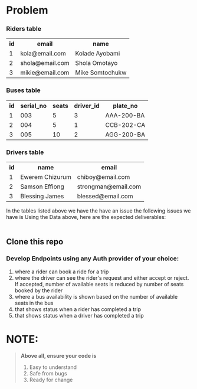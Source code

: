 # Problem

### Riders table

<table>
    <tr>
        <th>id</th>
        <th>email</th>
        <th>name</th>
    </tr>
    <tr>
        <td>1</td>
        <td>kola@email.com</td>
        <td>Kolade Ayobami</td>
    </tr>
    <tr>
        <td>2</td>
        <td>shola@email.com</td>
        <td>Shola Omotayo</td>
    </tr>
    <tr>
        <td>3</td>
        <td>mikie@email.com</td>
        <td>Mike Somtochukw</td>
    </tr>

</table>

### Buses table

<table>
    <tr>
        <th>id</th>
        <th>serial_no</th>
        <th>seats</th>
        <th>driver_id</th>
        <th>plate_no</th>
    </tr>
    <tr>
        <td>1</td>
        <td>003</td>
        <td>5</td>
        <td>3</td>
        <td>AAA-200-BA</td>
    </tr>
    <tr>
        <td>2</td>
        <td>004</td>
        <td>5</td>
        <td>1</td>
        <td>CCB-202-CA</td>
    </tr>
    <tr>
        <td>3</td>
        <td>005</td>
        <td>10</td>
        <td>2</td>
        <td>AGG-200-BA</td>
    </tr>

</table>

### Drivers table

<table>
    <tr>
        <th>id</th>
        <th>name</th>
        <th>email</th>
    </tr>
    <tr>
        <td>1</td>
        <td>Ewerem Chizurum</td>
        <td>chiboy@email.com</td>
    </tr>
    <tr>
        <td>2</td>
        <td>Samson Effiong</td>
        <td>strongman@email.com</td>
    </tr>
    <tr>
        <td>3</td>
        <td>Blessing James</td>
        <td>blessed@email.com</td>
    </tr>

</table>

In the tables listed above we have the have an issue the following issues we have is
Using the Data above, here are the expected deliverables: 
<br>
<br>
## Clone this repo
### Develop Endpoints using any Auth provider of your choice:
<ol>
    <li>where a rider can book a ride for a trip</li>
    <li>where the driver can see the rider's request and either accept or reject. <br> If accepted, number of available seats is reduced by number of seats booked by the rider</li>
    <li>where a bus availability is shown based on the number of available seats in the bus</li>
    <li>that shows status when a rider has completed a trip</li>
    <li>that shows status when a driver has completed a trip</li>
</ol>

# NOTE:
> <strong>Above all, ensure your code is</strong>
> <ol>
><li>Easy to understand</li>
><li>Safe from bugs</li>
><li>Ready for change</li>
> </ol> 

